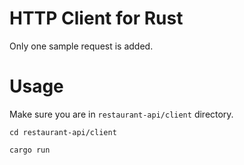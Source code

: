 # HTTP Client for Rust

Only one sample request is added.

# Usage
Make sure you are in `restaurant-api/client` directory.

`cd restaurant-api/client` 

`cargo run`